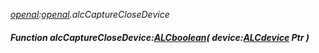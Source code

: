 _[openal](../../modules/openal/openal-module.md):[openal](../../modules/openal/openal-module.md).alcCaptureCloseDevice_
##### Function alcCaptureCloseDevice:[ALCboolean](../../modules/openal/openal-alcboolean.md)( device:[ALCdevice](../../modules/openal/openal-alcdevice.md) Ptr )
